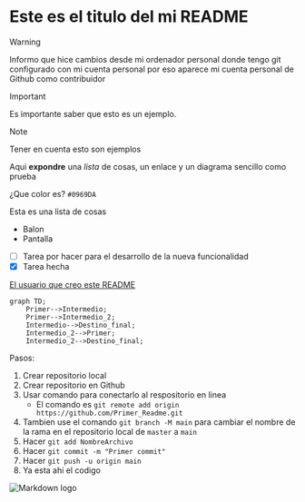 # Este es el titulo del mi README

> [!WARNING]
> Informo que hice cambios desde mi ordenador personal donde tengo git configurado con mi cuenta personal por eso aparece mi cuenta personal de Github como contribuidor 

> [!IMPORTANT]
> Es importante saber que esto es un ejemplo.

> [!NOTE]
> Tener en cuenta esto son ejemplos 

Aqui **expondre** una *lista* de cosas, un enlace y un diagrama sencillo como prueba

¿Que color es? `#0969DA` 

Esta es una lista de cosas

- Balon
- Pantalla
- [ ] Tarea por hacer para el desarrollo de la nueva funcionalidad
- [X] Tarea hecha

[El usuario que creo este README](https://github.com/Mestosc)

```mermaid
graph TD;
    Primer-->Intermedio;
    Primer-->Intermedio_2;
    Intermedio-->Destino_final;
    Intermedio_2-->Primer;
    Intermedio_2-->Destino_final;
```
Pasos:
1. Crear repositorio local
2. Crear repositorio en Github
3. Usar comando para conectarlo al respositorio en linea
   - El comando es `git remote add origin https://github.com/Primer_Readme.git`
4. Tambien use el comando `git branch -M main` para cambiar el nombre de la rama en el repositorio local de `master` a `main`	
5. Hacer `git add NombreArchivo`
6. Hacer `git commit -m "Primer commit"`
7. Hacer `git push -u origin main`
8. Ya esta ahi el codigo 

![Markdown logo](https://encrypted-tbn0.gstatic.com/images?q=tbn:ANd9GcQ3rGrxyxwbrtTBpYMrONJWKKZaxjtd2nRqKg&s)

